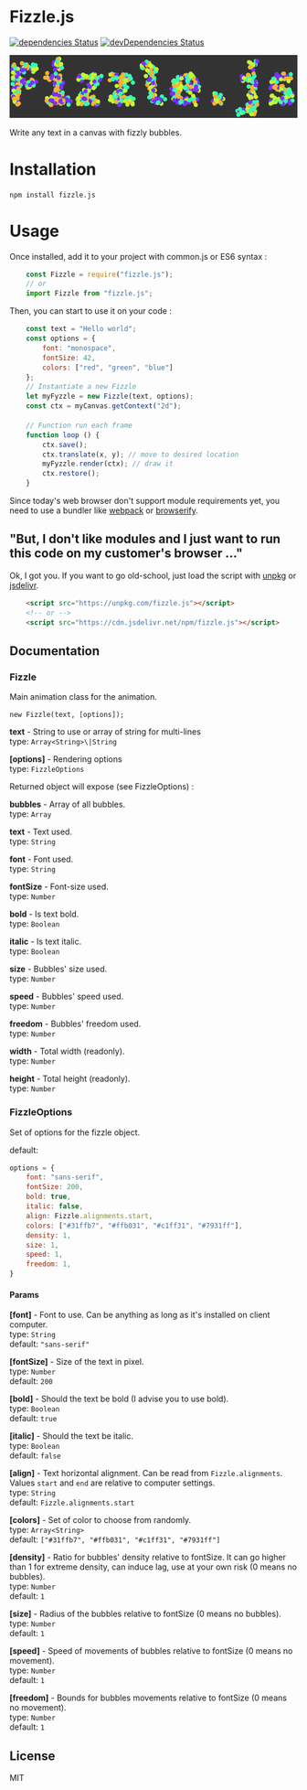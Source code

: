 # Fizzle.js
[![dependencies Status](https://david-dm.org/GMartigny/fizzle.js/status.svg)](https://david-dm.org/GMartigny/fizzle.js)
[![devDependencies Status](https://david-dm.org/GMartigny/fizzle.js/dev-status.svg)](https://david-dm.org/GMartigny/fizzle.js?type=dev)

![Sample Fizzle](media/fizzle.gif)

Write any text in a canvas with fizzly bubbles.

# Installation

    npm install fizzle.js

# Usage

Once installed, add it to your project with common.js or ES6 syntax :

```js
    const Fizzle = require("fizzle.js");
    // or
    import Fizzle from "fizzle.js";
```

Then, you can start to use it on your code :

```js
    const text = "Hello world";
    const options = {
        font: "monospace",
        fontSize: 42,
        colors: ["red", "green", "blue"]
    };
    // Instantiate a new Fizzle
    let myFyzzle = new Fizzle(text, options);
    const ctx = myCanvas.getContext("2d");
    
    // Function run each frame
    function loop () {
        ctx.save();
        ctx.translate(x, y); // move to desired location
        myFyzzle.render(ctx); // draw it
        ctx.restore();
    }
```

Since today's web browser don't support module requirements yet, you need to use a bundler like [webpack](https://webpack.js.org/) or [browserify](http://browserify.org/).

## "But, I don't like modules and I just want to run this code on my customer's browser ..."

Ok, I got you. If you want to go old-school, just load the script with [unpkg](https://unpkg.com/) or [jsdelivr](https://www.jsdelivr.com/).

```html
    <script src="https://unpkg.com/fizzle.js"></script>
    <!-- or -->
    <script src="https://cdn.jsdelivr.net/npm/fizzle.js"></script>
```


## Documentation

### Fizzle

Main animation class for the animation.

    new Fizzle(text, [options]);

**text** - String to use or array of string for multi-lines<br>
type: ``Array<String>\|String``

**[options]** - Rendering options<br>
type: ``FizzleOptions``<br>

Returned object will expose (see FizzleOptions) :

**bubbles** - Array of all bubbles.<br>
type: ``Array``

**text** - Text used.<br>
type: ``String``

**font** - Font used.<br>
type: ``String``

**fontSize** - Font-size used.<br>
type: ``Number``

**bold** - Is text bold.<br>
type: ``Boolean``

**italic** - Is text italic.<br>
type: ``Boolean``

**size** - Bubbles' size used.<br>
type: ``Number``

**speed** - Bubbles' speed used.<br>
type: ``Number``

**freedom** - Bubbles' freedom used.<br>
type: ``Number``

**width** - Total width (readonly).<br>
type: ``Number``

**height** - Total height (readonly).<br>
type: ``Number``


### FizzleOptions
Set of options for the fizzle object.

default:
```js
options = {
    font: "sans-serif",
    fontSize: 200,
    bold: true,
    italic: false,
    align: Fizzle.alignments.start,
    colors: ["#31ffb7", "#ffb031", "#c1ff31", "#7931ff"],
    density: 1,
    size: 1,
    speed: 1,
    freedom: 1,
}
```

#### Params

**[font]** - Font to use. Can be anything as long as it's installed on client computer.<br>
type: ``String``<br>
default: ``"sans-serif"``

**[fontSize]** - Size of the text in pixel.<br>
type: ``Number``<br>
default: ``200``

**[bold]** - Should the text be bold (I advise you to use bold).<br>
type: ``Boolean``<br>
default: ``true``

**[italic]** - Should the text be italic.<br>
type: ``Boolean``<br>
default: ``false``

**[align]** - Text horizontal alignment. Can be read from ``Fizzle.alignments``.
Values ``start`` and ``end`` are relative to computer settings.<br>
type: ``String``<br>
default: ``Fizzle.alignments.start``

**[colors]** - Set of color to choose from randomly.<br>
type: ``Array<String>``<br>
default: ``["#31ffb7", "#ffb031", "#c1ff31", "#7931ff"]``

**[density]** - Ratio for bubbles' density relative to fontSize.
It can go higher than 1 for extreme density, can induce lag, use at your own risk (0 means no bubbles).<br>
type: ``Number``<br>
default: ``1``

**[size]** - Radius of the bubbles relative to fontSize (0 means no bubbles).<br>
type: ``Number``<br>
default: ``1``

**[speed]** - Speed of movements of bubbles relative to fontSize (0 means no movement).<br>
type: ``Number``<br>
default: ``1``

**[freedom]** - Bounds for bubbles movements relative to fontSize (0 means no movement).<br>
type: ``Number``<br>
default: ``1``


## License

MIT
